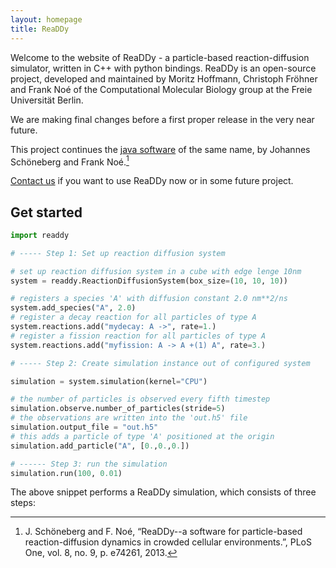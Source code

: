 ```yaml
---
layout: homepage
title: ReaDDy
---
```


Welcome to the website of ReaDDy - a particle-based reaction-diffusion simulator, written in C++ with python bindings. 
ReaDDy is an open-source project, developed and maintained by Moritz Hoffmann, Christoph Fröhner and Frank Noé 
of the Computational Molecular Biology group at the Freie Universität Berlin.

We are making final changes before a first proper release in the very near future. 

This project continues the [java software](https://github.com/readdy/readdy_java) of the same name, by Johannes Schöneberg and Frank Noé.[^1]

[Contact us](mailto:readdyadmin@lists.fu-berlin.de) if you want to use ReaDDy now or in some future project.

[^1]: J. Schöneberg and F. Noé, “ReaDDy--a software for particle-based reaction-diffusion dynamics in crowded cellular environments.”, PLoS One, vol. 8, no. 9, p. e74261, 2013.

## Get started

```python
import readdy

# ----- Step 1: Set up reaction diffusion system

# set up reaction diffusion system in a cube with edge lenge 10nm
system = readdy.ReactionDiffusionSystem(box_size=(10, 10, 10))

# registers a species 'A' with diffusion constant 2.0 nm**2/ns
system.add_species("A", 2.0)
# register a decay reaction for all particles of type A
system.reactions.add("mydecay: A ->", rate=1.)
# register a fission reaction for all particles of type A
system.reactions.add("myfission: A -> A +(1) A", rate=3.)

# ----- Step 2: Create simulation instance out of configured system

simulation = system.simulation(kernel="CPU")

# the number of particles is observed every fifth timestep
simulation.observe.number_of_particles(stride=5)
# the observations are written into the 'out.h5' file
simulation.output_file = "out.h5"
# this adds a particle of type 'A' positioned at the origin
simulation.add_particle("A", [0.,0.,0.])

# ------ Step 3: run the simulation
simulation.run(100, 0.01)
```

The above snippet performs a ReaDDy simulation, which consists of three steps: